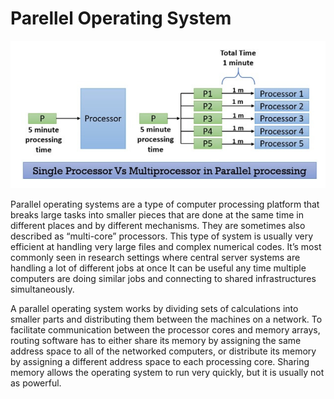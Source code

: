 # Parellel Operating System

<img src='./img/parellel.png' />

Parallel operating systems are a type of computer processing platform that breaks large tasks into smaller pieces that are done at the same time in different places and by different mechanisms.
They are sometimes also described as “multi-core” processors. This type of system is usually very efficient at handling very large files and complex numerical codes. It’s most commonly seen in research settings where central server systems are handling a lot of different jobs at once
It can be useful any time multiple computers are doing similar jobs and connecting to shared infrastructures simultaneously.

A parallel operating system works by dividing sets of calculations into smaller parts and distributing them between the machines on a network. To facilitate communication between the processor cores and memory arrays, routing software has to either share its memory by assigning the same address space to all of the networked computers, or distribute its memory by assigning a different address space to each processing core. Sharing memory allows the operating system to run very quickly, but it is usually not as powerful.
